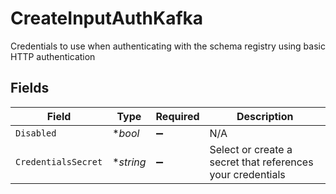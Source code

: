 # CreateInputAuthKafka

Credentials to use when authenticating with the schema registry using basic HTTP authentication


## Fields

| Field                                                      | Type                                                       | Required                                                   | Description                                                |
| ---------------------------------------------------------- | ---------------------------------------------------------- | ---------------------------------------------------------- | ---------------------------------------------------------- |
| `Disabled`                                                 | **bool*                                                    | :heavy_minus_sign:                                         | N/A                                                        |
| `CredentialsSecret`                                        | **string*                                                  | :heavy_minus_sign:                                         | Select or create a secret that references your credentials |